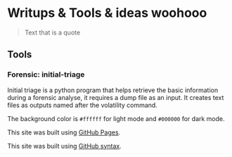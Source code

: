 # Writups & Tools & ideas woohooo 

> Text that is a quote

## Tools

### Forensic: initial-triage
Initial triage is a python program that helps retrieve the basic information during a forensic analyse, it requires a dump file as an input.
It creates text files as outputs named after the volatility command.

The background color is `#ffffff` for light mode and `#000000` for dark mode.

This site was built using [GitHub Pages](https://pages.github.com/).

This site was built using [GitHub syntax](https://docs.github.com/fr/get-started/writing-on-github/getting-started-with-writing-and-formatting-on-github/basic-writing-and-formatting-syntax).


